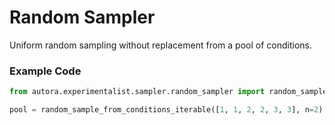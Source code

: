 # Random Sampler

Uniform random sampling without replacement from a pool of conditions.

### Example Code

```python
from autora.experimentalist.sampler.random_sampler import random_sample_from_conditions_iterable

pool = random_sample_from_conditions_iterable([1, 1, 2, 2, 3, 3], n=2)
```
